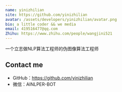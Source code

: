 ```yaml
---
name: yinizhilian
site: https://github.com/yinizhilian
avatar: /assets/developers/yinizhilian/avatar.png
bio: a little coder && we media
email: 419516477@qq.com
Zhihu: https://www.zhihu.com/people/wangjini521
---
```


一个立志做NLP算法工程师的伪图像算法工程师

## Contact me

- GitHub：<https://github.com/yinizhilian>
- 微信：AINLPER-BOT
